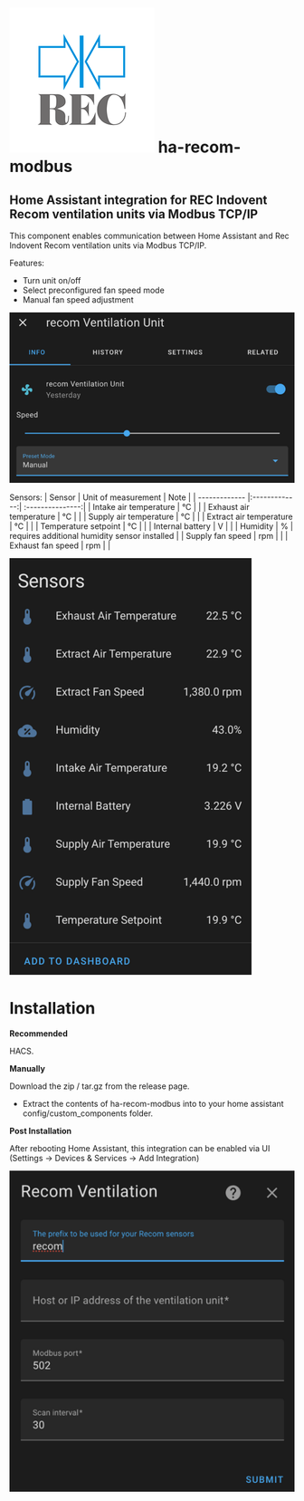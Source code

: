 # ![](https://github.com/gjocys/ha-recom-modbus/blob/main/icon.png) ha-recom-modbus

## Home Assistant integration for REC Indovent Recom ventilation units via Modbus TCP/IP

This component enables communication between Home Assistant and Rec Indovent Recom ventilation units via Modbus TCP/IP.

Features:

- Turn unit on/off
- Select preconfigured fan speed mode
- Manual fan speed adjustment

![](https://github.com/gjocys/ha-recom-modbus/blob/main/fan.png)

Sensors:
| Sensor | Unit of measurement | Note |
| ------------- |:-------------:| :---------------:|
| Intake air temperature | °C | |
| Exhaust air temperature | °C | |
| Supply air temperature | °C | |
| Extract air temperature | °C | |
| Temperature setpoint | °C | |
| Internal battery | V | |
| Humidity | % | requires additional humidity sensor installed |
| Supply fan speed | rpm | |
| Exhaust fan speed | rpm | |

![](https://github.com/gjocys/ha-recom-modbus/blob/main/sensors.png)

# Installation

<B>Recommended</B>

HACS.

<B>Manually</B>

Download the zip / tar.gz from the release page.

- Extract the contents of ha-recom-modbus into to your home assistant config/custom_components folder.

<B>Post Installation</B>

After rebooting Home Assistant, this integration can be enabled via UI (Settings -> Devices & Services -> Add Integration)

![](https://github.com/gjocys/ha-recom-modbus/blob/main/add_integration.png)
